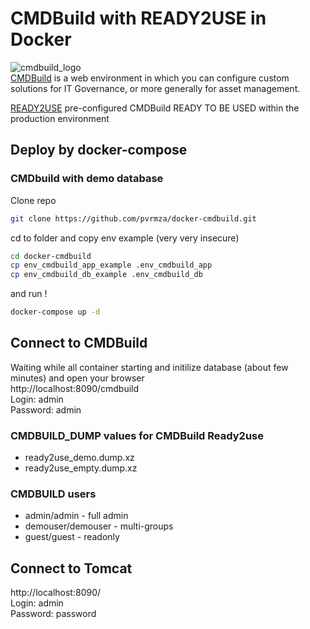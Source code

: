 # CMDBuild with READY2USE in Docker

![cmdbuild_logo](https://www.tecnoteca.com/immagini/logo_cmdbuild.png/@@images/bf2e13f9-7a90-4e41-ba76-cf8fe5a87d50.png)  
[CMDBuild](http://www.cmdbuild.org/en) is a web environment in which you can configure custom solutions for IT Governance, or more generally for asset management.  

[READY2USE](http://www.cmdbuild.org/en/prodotti/ready2use) pre-configured CMDBuild READY TO BE USED within the production environment  



## Deploy by docker-compose

### CMDbuild with demo database

Clone repo
```bash
git clone https://github.com/pvrmza/docker-cmdbuild.git
```  
cd to folder and copy env example (very very insecure)
```bash  
cd docker-cmdbuild
cp env_cmdbuild_app_example .env_cmdbuild_app
cp env_cmdbuild_db_example .env_cmdbuild_db
```

and run !
```bash  
docker-compose up -d
```

## Connect to CMDBuild

Waiting while all container starting and initilize database (about few minutes) and open your browser  
http://localhost:8090/cmdbuild  
Login: admin  
Password: admin  

### CMDBUILD_DUMP values for CMDBuild Ready2use

* ready2use_demo.dump.xz
* ready2use_empty.dump.xz

### CMDBUILD users

* admin/admin       - full admin
* demouser/demouser - multi-groups
* guest/guest       - readonly


## Connect to Tomcat

http://localhost:8090/  
Login: admin  
Password: password  
